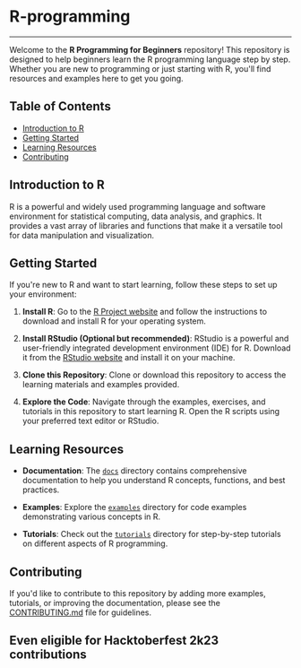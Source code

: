 # R-programming
---
Welcome to the **R Programming for Beginners** repository! This repository is designed to help beginners learn the R programming language step by step. Whether you are new to programming or just starting with R, you'll find resources and examples here to get you going.

## Table of Contents

- [Introduction to R](#introduction-to-r)
- [Getting Started](#getting-started)
- [Learning Resources](#learning-resources)
- [Contributing](#contributing)

## Introduction to R

R is a powerful and widely used programming language and software environment for statistical computing, data analysis, and graphics. It provides a vast array of libraries and functions that make it a versatile tool for data manipulation and visualization.

## Getting Started

If you're new to R and want to start learning, follow these steps to set up your environment:

1. **Install R**: Go to the [R Project website](https://www.r-project.org/) and follow the instructions to download and install R for your operating system.

2. **Install RStudio (Optional but recommended)**: RStudio is a powerful and user-friendly integrated development environment (IDE) for R. Download it from the [RStudio website](https://www.rstudio.com/) and install it on your machine.

3. **Clone this Repository**: Clone or download this repository to access the learning materials and examples provided.

4. **Explore the Code**: Navigate through the examples, exercises, and tutorials in this repository to start learning R. Open the R scripts using your preferred text editor or RStudio.

## Learning Resources

- **Documentation**: The [`docs`](docs) directory contains comprehensive documentation to help you understand R concepts, functions, and best practices.

- **Examples**: Explore the [`examples`](examples) directory for code examples demonstrating various concepts in R.

- **Tutorials**: Check out the [`tutorials`](tutorials) directory for step-by-step tutorials on different aspects of R programming.

## Contributing

If you'd like to contribute to this repository by adding more examples, tutorials, or improving the documentation, please see the [CONTRIBUTING.md](CONTRIBUTING.md) file for guidelines.

Even eligible for Hacktoberfest 2k23 contributions
---
